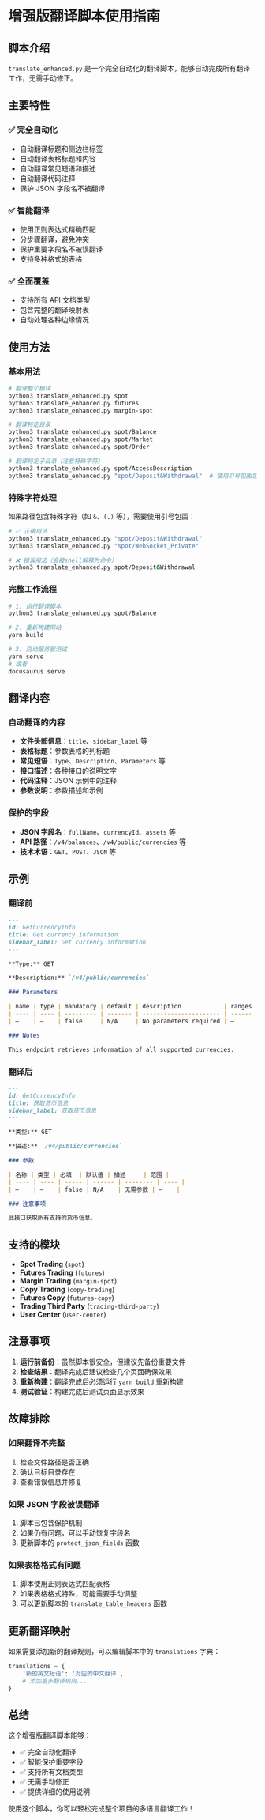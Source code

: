 # 增强版翻译脚本使用指南

## 脚本介绍

`translate_enhanced.py` 是一个完全自动化的翻译脚本，能够自动完成所有翻译工作，无需手动修正。

## 主要特性

### ✅ 完全自动化

- 自动翻译标题和侧边栏标签
- 自动翻译表格标题和内容
- 自动翻译常见短语和描述
- 自动翻译代码注释
- 保护 JSON 字段名不被翻译

### ✅ 智能翻译

- 使用正则表达式精确匹配
- 分步骤翻译，避免冲突
- 保护重要字段名不被误翻译
- 支持多种格式的表格

### ✅ 全面覆盖

- 支持所有 API 文档类型
- 包含完整的翻译映射表
- 自动处理各种边缘情况

## 使用方法

### 基本用法

```bash
# 翻译整个模块
python3 translate_enhanced.py spot
python3 translate_enhanced.py futures
python3 translate_enhanced.py margin-spot

# 翻译特定目录
python3 translate_enhanced.py spot/Balance
python3 translate_enhanced.py spot/Market
python3 translate_enhanced.py spot/Order

# 翻译特定子目录（注意特殊字符）
python3 translate_enhanced.py spot/AccessDescription
python3 translate_enhanced.py "spot/Deposit&Withdrawal"  # 使用引号包围包含特殊字符的路径
```

### 特殊字符处理

如果路径包含特殊字符（如 `&`、`(`、`)` 等），需要使用引号包围：

```bash
# ✅ 正确用法
python3 translate_enhanced.py "spot/Deposit&Withdrawal"
python3 translate_enhanced.py "spot/WebSocket_Private"

# ❌ 错误用法（会被shell解释为命令）
python3 translate_enhanced.py spot/Deposit&Withdrawal
```

### 完整工作流程

```bash
# 1. 运行翻译脚本
python3 translate_enhanced.py spot/Balance

# 2. 重新构建网站
yarn build

# 3. 启动服务器测试
yarn serve
# 或者
docusaurus serve
```

## 翻译内容

### 自动翻译的内容

- **文件头部信息**：`title`、`sidebar_label` 等
- **表格标题**：参数表格的列标题
- **常见短语**：`Type`、`Description`、`Parameters` 等
- **接口描述**：各种接口的说明文字
- **代码注释**：JSON 示例中的注释
- **参数说明**：参数描述和示例

### 保护的字段

- **JSON 字段名**：`fullName`、`currencyId`、`assets` 等
- **API 路径**：`/v4/balances`、`/v4/public/currencies` 等
- **技术术语**：`GET`、`POST`、`JSON` 等

## 示例

### 翻译前

```markdown
---
id: GetCurrencyInfo
title: Get currency information
sidebar_label: Get currency information
---

**Type:** GET

**Description:** `/v4/public/currencies`

### Parameters

| name | type | mandatory | default | description            | ranges |
| ---- | ---- | --------- | ------- | ---------------------- | ------ |
| –    | –    | false     | N/A     | No parameters required | –      |

### Notes

This endpoint retrieves information of all supported currencies.
```

### 翻译后

```markdown
---
id: GetCurrencyInfo
title: 获取货币信息
sidebar_label: 获取货币信息
---

**类型:** GET

**描述:** `/v4/public/currencies`

### 参数

| 名称 | 类型 | 必填  | 默认值 | 描述     | 范围 |
| ---- | ---- | ----- | ------ | -------- | ---- |
| –    | –    | false | N/A    | 无需参数 | –    |

### 注意事项

此接口获取所有支持的货币信息。
```

## 支持的模块

- **Spot Trading** (`spot`)
- **Futures Trading** (`futures`)
- **Margin Trading** (`margin-spot`)
- **Copy Trading** (`copy-trading`)
- **Futures Copy** (`futures-copy`)
- **Trading Third Party** (`trading-third-party`)
- **User Center** (`user-center`)

## 注意事项

1. **运行前备份**：虽然脚本很安全，但建议先备份重要文件
2. **检查结果**：翻译完成后建议检查几个页面确保效果
3. **重新构建**：翻译完成后必须运行 `yarn build` 重新构建
4. **测试验证**：构建完成后测试页面显示效果

## 故障排除

### 如果翻译不完整

1. 检查文件路径是否正确
2. 确认目标目录存在
3. 查看错误信息并修复

### 如果 JSON 字段被误翻译

1. 脚本已包含保护机制
2. 如果仍有问题，可以手动恢复字段名
3. 更新脚本的 `protect_json_fields` 函数

### 如果表格格式有问题

1. 脚本使用正则表达式匹配表格
2. 如果表格格式特殊，可能需要手动调整
3. 可以更新脚本的 `translate_table_headers` 函数

## 更新翻译映射

如果需要添加新的翻译规则，可以编辑脚本中的 `translations` 字典：

```python
translations = {
    '新的英文短语': '对应的中文翻译',
    # 添加更多翻译规则...
}
```

## 总结

这个增强版翻译脚本能够：

- ✅ 完全自动化翻译
- ✅ 智能保护重要字段
- ✅ 支持所有文档类型
- ✅ 无需手动修正
- ✅ 提供详细的使用说明

使用这个脚本，你可以轻松完成整个项目的多语言翻译工作！
